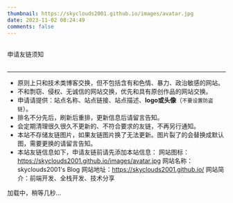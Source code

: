 ```yaml
---
thumbnail: https://skyclouds2001.github.io/images/avatar.jpg
date: 2023-11-02 08:24:49
comments: false
---
```


<div class="friend-title-item">
  <br>
  申请友链须知
  <br>
  <br>
  <hr>
</div>

- 原则上只和技术类博客交换，但不包括含有和色情、暴力、政治敏感的网站。
- 不和剽窃、侵权、无诚信的网站交换，优先和具有原创作品的网站交换。
- 申请请提供：站点名称、站点链接、站点描述、**logo或头像**（`不要设置防盗链`）。
- 排名不分先后，刷新后重排，更新信息后请留言告知。
- 会定期清理很久很久不更新的、不符合要求的友链，不再另行通知。
- 本站不存储友链图片，如果友链图片换了无法更新。图片裂了的会替换成默认图，需要更换的请留言告知。
- 本站友链信息如下，申请友链前请先添加本站信息：
    网站图标：<https://skyclouds2001.github.io/images/avatar.jpg>
    网站名称：skyclouds2001's Blog
    网站地址：<https://skyclouds2001.github.io/>
    网站简介：前端开发、全栈开发、技术分享

<script type="text/javascript" defer src="/js/friend.js"></script>
<div class="links-content">加载中，稍等几秒...</div>
